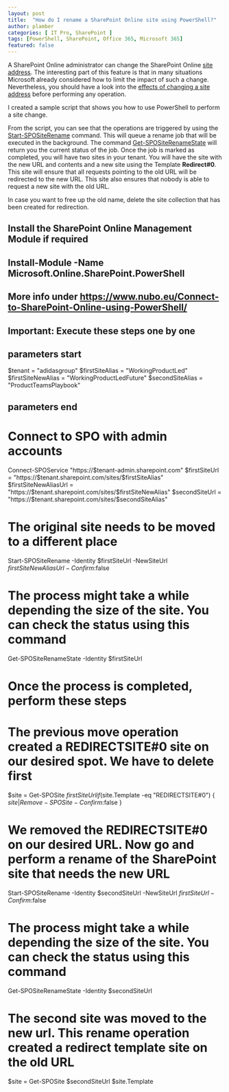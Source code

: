 ```yaml
---
layout: post
title:  "How do I rename a SharePoint Online site using PowerShell?"
author: plamber
categories: [ IT Pro, SharePoint ]
tags: [PowerShell, SharePoint, Office 365, Microsoft 365]
featured: false
---
```

A SharePoint Online administrator can change the SharePoint Online [site address](https://docs.microsoft.com/en-us/sharepoint/change-site-address). The interesting part of this feature is that in many situations Microsoft already considered how to limit the impact of such a change. Nevertheless, you should have a look into the [effects of changing a site address](https://docs.microsoft.com/en-us/sharepoint/change-site-address) before performing any operation. 

I created a sample script that shows you how to use PowerShell to perform a site change.

<script src="https://gist.github.com/plamber/111858beb76943a70a7588bee598460b.js"></script>

From the script, you can see that the operations are triggered by using the [Start-SPOSiteRename](https://docs.microsoft.com/en-us/powershell/module/sharepoint-online/start-spositerename?view=sharepoint-ps) command. This will queue a rename job that will be executed in the background. The command [Get-SPOSiteRenameState](https://docs.microsoft.com/en-us/powershell/module/sharepoint-online/Get-SPOSiteRenameState?view=sharepoint-ps) will return you the current status of the job. Once the job is marked as completed, you will have two sites in your tenant. You will have the site with the new URL and contents and a new site using the Template **Redirect#0**. This site will ensure that all requests pointing to the old URL will be redirected to the new URL. This site also ensures that nobody is able to request a new site with the old URL. 

In case you want to free up the old name, delete the site collection that has been created for redirection.


## Install the SharePoint Online Management Module if required
## Install-Module -Name Microsoft.Online.SharePoint.PowerShell 
## More info under https://www.nubo.eu/Connect-to-SharePoint-Online-using-PowerShell/
## Important: Execute these steps one by one

## parameters start
$tenant = "adidasgroup"
$firstSiteAlias = "WorkingProductLed"
$firstSiteNewAlias = "WorkingProductLedFuture"
$secondSiteAlias = "ProductTeamsPlaybook"
## parameters end

# Connect to SPO with admin accounts
Connect-SPOService "https://$tenant-admin.sharepoint.com"
$firstSiteUrl = "https://$tenant.sharepoint.com/sites/$firstSiteAlias"
$firstSiteNewAliasUrl = "https://$tenant.sharepoint.com/sites/$firstSiteNewAlias"
$secondSiteUrl = "https://$tenant.sharepoint.com/sites/$secondSiteAlias"

# The original site needs to be moved to a different place
Start-SPOSiteRename -Identity $firstSiteUrl -NewSiteUrl $firstSiteNewAliasUrl -Confirm:$false
# The process might take a while depending the size of the site. You can check the status using this command
Get-SPOSiteRenameState -Identity $firstSiteUrl

# Once the process is completed, perform these steps
# The previous move operation created a REDIRECTSITE#0 site on our desired spot. We have to delete first
$site = Get-SPOSite $firstSiteUrl
if ($site.Template -eq "REDIRECTSITE#0") {
    $site | Remove-SPOSite -Confirm:$false
}

# We removed the REDIRECTSITE#0 on our desired URL. Now go and perform a rename of the SharePoint site that needs the new URL
Start-SPOSiteRename -Identity $secondSiteUrl -NewSiteUrl $firstSiteUrl -Confirm:$false
# The process might take a while depending the size of the site. You can check the status using this command
Get-SPOSiteRenameState -Identity $secondSiteUrl

# The second site was moved to the new url. This rename operation created a redirect template site on the old URL
$site = Get-SPOSite $secondSiteUrl
$site.Template